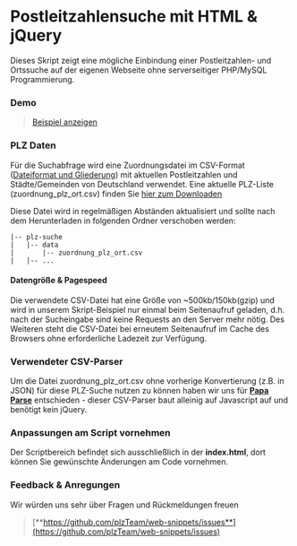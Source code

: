 # Postleitzahlensuche mit HTML & jQuery

Dieses Skript zeigt eine mögliche Einbindung einer Postleitzahlen- und Ortssuche auf der eigenen Webseite ohne serverseitiger PHP/MySQL Programmierung. 

### Demo
> [Beispiel anzeigen](http://rawgit.com/plzTeam/web-snippets/master/plz-suche/index.html)

### PLZ Daten

Für die Suchabfrage wird eine Zuordnungsdatei im CSV-Format ([Dateiformat und Gliederung](http://blog.suche-postleitzahl.org/post/129292494671/plzort-zuordnungsdatei-verwenden)) mit aktuellen Postleitzahlen und Städte/Gemeinden von Deutschland verwendet. Eine aktuelle PLZ-Liste (zuordnung_plz_ort.csv) finden Sie [hier zum Downloaden](http://www.suche-postleitzahl.org/downloads)

Diese Datei wird in regelmäßigen Abständen aktualisiert und sollte nach dem Herunterladen in folgenden Ordner verschoben werden:

    |-- plz-suche
    |   |-- data
    |       |-- zuordnung_plz_ort.csv
    |   |-- ...

#### Datengröße & Pagespeed

Die verwendete CSV-Datei hat eine Größe von ~500kb/150kb(gzip) und wird in unserem Skript-Beispiel nur einmal beim Seitenaufruf geladen, d.h. nach der Sucheingabe sind keine Requests an den Server mehr nötig. Des Weiteren steht die CSV-Datei bei erneutem Seitenaufruf im Cache des Browsers ohne erforderliche Ladezeit zur Verfügung.

### Verwendeter CSV-Parser

Um die Datei zuordnung_plz_ort.csv ohne vorherige Konvertierung (z.B. in JSON) für diese PLZ-Suche nutzen zu können haben wir uns für [**Papa Parse**](http://papaparse.com/) entschieden - dieser CSV-Parser baut alleinig auf Javascript auf und benötigt kein jQuery.

### Anpassungen am Script vornehmen

Der Scriptbereich befindet sich ausschließlich in der **index.html**, dort können Sie gewünschte Änderungen am Code vornehmen.

### Feedback & Anregungen

Wir würden uns sehr über Fragen und Rückmeldungen freuen 

> [**https://github.com/plzTeam/web-snippets/issues**](https://github.com/plzTeam/web-snippets/issues)

